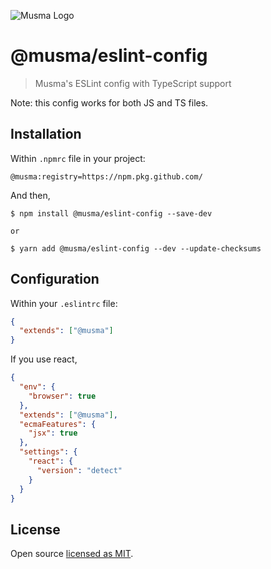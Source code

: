 ![Musma Logo](https://camo.githubusercontent.com/95474277564b8bd24a17863e5394ff7dc8892138/68747470733a2f2f7777772e6d75736d612e6e65742f66696c65732f6174746163682f696d616765732f3135372f31333132332e706e67)

# @musma/eslint-config

> Musma's ESLint config with TypeScript support

Note: this config works for both JS and TS files.

## Installation

Within `.npmrc` file in your project:

```
@musma:registry=https://npm.pkg.github.com/
```

And then,

```
$ npm install @musma/eslint-config --save-dev

or

$ yarn add @musma/eslint-config --dev --update-checksums
```

## Configuration

Within your `.eslintrc` file:

```json
{
  "extends": ["@musma"]
}
```

If you use react,

```json
{
  "env": {
    "browser": true
  },
  "extends": ["@musma"],
  "ecmaFeatures": {
    "jsx": true
  },
  "settings": {
    "react": {
      "version": "detect"
    }
  }
}
```

## License

Open source [licensed as MIT](./LICENSE).
